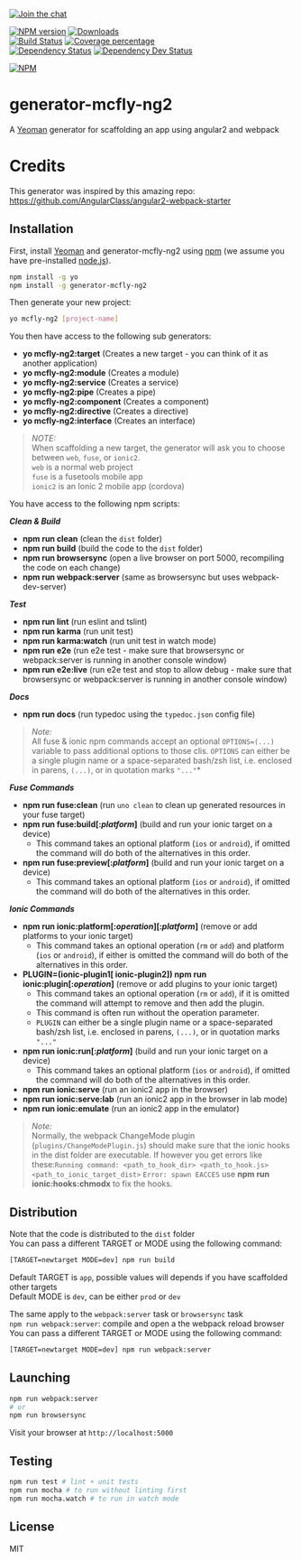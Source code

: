 [![Join the chat][gitter-image]][gitter-url]    

[![NPM version][npm-image]][npm-url] [![Downloads][downloads-image]][downloads-url]   
[![Build Status][travis-image]][travis-url] [![Coverage percentage][coveralls-image]][coveralls-url]    
[![Dependency Status][daviddm-image]][daviddm-url] [![Dependency Dev Status][daviddm-dev-image]][daviddm-dev-url]    

[![NPM][npm-nodei-image]][npm-nodei-url]

# generator-mcfly-ng2
A [Yeoman](http://yeoman.io) generator for scaffolding an app using angular2 and webpack

# Credits
This generator was inspired by this amazing repo: https://github.com/AngularClass/angular2-webpack-starter

## Installation

First, install [Yeoman](http://yeoman.io) and generator-mcfly-ng2 using [npm](https://www.npmjs.com/) (we assume you have pre-installed [node.js](https://nodejs.org/)).

```bash
npm install -g yo
npm install -g generator-mcfly-ng2
```

Then generate your new project:

```bash
yo mcfly-ng2 [project-name]
```

You then have access to the following sub generators:
* **yo mcfly-ng2:target** (Creates a new target - you can think of it as another application)
* **yo mcfly-ng2:module** (Creates a module)
* **yo mcfly-ng2:service** (Creates a service)
* **yo mcfly-ng2:pipe** (Creates a pipe)
* **yo mcfly-ng2:component** (Creates a component)
* **yo mcfly-ng2:directive** (Creates a directive)
* **yo mcfly-ng2:interface** (Creates an interface)

> *NOTE:*    
> When scaffolding a new target, the generator will ask you to choose between `web`, `fuse`, or `ionic2`.    
> `web` is a normal web project    
> `fuse` is a fusetools mobile app    
> `ionic2` is an Ionic 2 mobile app (cordova)    

You have access to the following npm scripts:

***Clean & Build***
* **npm run clean** (clean the `dist` folder)
* **npm run build** (build the code to the `dist` folder)
* **npm run browsersync** (open a live browser on port 5000, recompiling the code on each change)
* **npm run webpack:server** (same as browsersync but uses webpack-dev-server)

***Test***
* **npm run lint** (run eslint and tslint)
* **npm run karma** (run unit test)
* **npm run karma:watch** (run unit test in watch mode)
* **npm run e2e** (run e2e test - make sure that browsersync or webpack:server is running in another console window) 
* **npm run e2e:live** (run e2e test and stop to allow debug - make sure that browsersync or webpack:server is running in another console window) 

***Docs***
* **npm run docs** (run typedoc using the `typedoc.json` config file)

>*Note:*    
> All fuse & ionic npm commands accept an optional `OPTIONS=(...)` variable to pass additional options to those clis. 
> `OPTIONS` can either be a single plugin name or a space-separated bash/zsh list, i.e. enclosed in parens, `(...)`, or in quotation marks `"..."`*

***Fuse Commands***
* **npm run fuse:clean** (run `uno clean` to clean up generated resources in your fuse target)
* **npm run fuse:build\[:*platform*\]** (build and run your ionic target on a device)
    - This command takes an optional platform (`ios` or `android`), if omitted the command will do both of the alternatives in this order.
* **npm run fuse:preview\[:*platform*\]** (build and run your ionic target on a device)
    - This command takes an optional platform (`ios` or `android`), if omitted the command will do both of the alternatives in this order.

***Ionic Commands***
* **npm run ionic:platform\[:*operation*\]\[:*platform*\]** (remove or add platforms to your ionic target)
    - This command takes an optional operation (`rm` or `add`) and platform (`ios` or `android`), if either is omitted the command will do both of the alternatives in this order.
* **PLUGIN=(ionic-plugin1[ ionic-plugin2]) npm run ionic:plugin\[:*operation*\]** (remove or add plugins to your ionic target)
    - This command takes an optional operation (`rm` or `add`), if it is omitted the command will attempt to remove and then add the plugin.
    - This command is often run without the operation parameter.
    - `PLUGIN` can either be a single plugin name or a space-separated bash/zsh list, i.e. enclosed in parens, `(...)`, or in quotation marks `"..."`
* **npm run ionic:run\[:*platform*\]** (build and run your ionic target on a device)
    - This command takes an optional platform (`ios` or `android`), if omitted the command will do both of the alternatives in this order.
* **npm run ionic:serve** (run an ionic2 app in the browser)
* **npm run ionic:serve:lab** (run an ionic2 app in the browser in lab mode)
* **npm run ionic:emulate** (run an ionic2 app in the emulator)

>*Note:*     
> Normally, the webpack ChangeMode plugin (`plugins/ChangeModePlugin.js`) should make sure that the ionic hooks in the dist folder are executable. 
> If however you get errors like these:`Running command: <path_to_hook_dir> <path_to_hook.js> <path_to_ionic_target_dist>` `Error: spawn EACCES`
> use **npm run ionic:hooks:chmodx** to fix the hooks.

## Distribution
Note that the code is distributed to the `dist` folder    
You can pass a different TARGET or MODE using the following command:

```sh
[TARGET=newtarget MODE=dev] npm run build
```

Default TARGET is `app`, possible values will depends if you have scaffolded other targets    
Default MODE is `dev`, can be either `prod` or `dev`    

The same apply to the `webpack:server` task or `browsersync` task    
`npm run webpack:server`:  compile and open a the webpack reload browser    
You can pass a different TARGET or MODE using the following command:    
```sh
[TARGET=newtarget MODE=dev] npm run webpack:server
```

## Launching
```sh
npm run webpack:server
# or
npm run browsersync
```
Visit your browser at `http://localhost:5000`

## Testing
```sh
npm run test # lint + unit tests
npm run mocha # to run without linting first
npm run mocha.watch # to run in watch mode
```

## License

MIT



[npm-image]: https://badge.fury.io/js/generator-mcfly-ng2.svg
[npm-url]: https://npmjs.org/package/generator-mcfly-ng2
[npm-nodei-image]: https://nodei.co/npm/generator-mcfly-ng2.png?downloads=false&downloadRank=false&stars=false
[npm-nodei-url]: https://nodei.co/npm/generator-mcfly-ng2
[downloads-image]: http://img.shields.io/npm/dm/generator-mcfly-ng2.svg
[downloads-url]: http://badge.fury.io/js/generator-mcfly-ng2
[travis-image]: https://travis-ci.org/mcfly-io/generator-mcfly-ng2.svg?branch=master
[travis-url]: https://travis-ci.org/mcfly-io/generator-mcfly-ng2
[daviddm-image]: https://david-dm.org/mcfly-io/generator-mcfly-ng2.svg?theme=shields.io
[daviddm-url]: https://david-dm.org/mcfly-io/generator-mcfly-ng2
[daviddm-dev-image]: https://david-dm.org/mcfly-io/generator-mcfly-ng2/dev-status.svg?theme=shields.io
[daviddm-dev-url]: https://david-dm.org/mcfly-io/generator-mcfly-ng2#info=devDependencies
[coveralls-image]: https://coveralls.io/repos/mcfly-io/generator-mcfly-ng2/badge.svg
[coveralls-url]: https://coveralls.io/r/mcfly-io/generator-mcfly-ng2
[gitter-image]: https://badges.gitter.im/Join%20Chat.svg
[gitter-url]: https://gitter.im/mcfly-io/generator-mcfly-ng2?utm_source=badge&utm_medium=badge&utm_campaign=pr-badge&utm_content=badge
